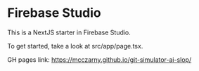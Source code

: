 # Firebase Studio

This is a NextJS starter in Firebase Studio.

To get started, take a look at src/app/page.tsx.

GH pages link: https://mcczarny.github.io/git-simulator-ai-slop/
